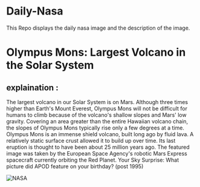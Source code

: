 # Daily-Nasa

This Repo displays the daily nasa image and the description of the image.

<!--NASA-->
# Olympus Mons: Largest Volcano in the Solar System
## explaination :

The largest volcano in our Solar System is on Mars.  Although three times higher than Earth's Mount Everest, Olympus Mons will not be difficult for humans to climb because of the volcano's shallow slopes and Mars' low gravity.  Covering an area greater than the entire Hawaiian volcano chain, the slopes of Olympus Mons typically rise only a few degrees at a time.  Olympus Mons is an immense shield volcano, built long ago by fluid lava.  A relatively static surface crust allowed it to build up over time. Its last eruption is thought to have been about 25 million years ago.  The featured image was taken by the European Space Agency's robotic Mars Express spacecraft currently orbiting the  Red Planet.    Your Sky Surprise: What picture did APOD feature on your birthday? (post 1995)

![NASA](https://apod.nasa.gov/apod/image/2304/OlympusMons_MarsExpress_960.jpg)
<!--/NASA-->